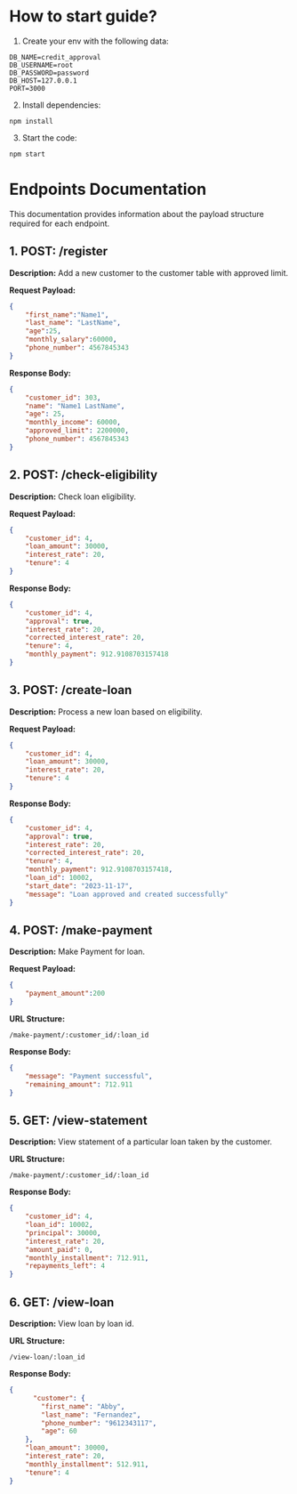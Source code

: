 # How to start guide?
1. Create your env with the following data:
   
```
DB_NAME=credit_approval
DB_USERNAME=root
DB_PASSWORD=password
DB_HOST=127.0.0.1
PORT=3000
```

2. Install dependencies:
```
npm install
```

3. Start the code:
```
npm start
```

# Endpoints Documentation

This documentation provides information about the payload structure required for each endpoint.

## 1. POST: /register

**Description:**
Add a new customer to the customer table with approved limit.

**Request Payload:**

```json
{
    "first_name":"Name1",
    "last_name": "LastName",
    "age":25,
    "monthly_salary":60000,
    "phone_number": 4567845343
}
```

**Response Body:**
```json
{
    "customer_id": 303,
    "name": "Name1 LastName",
    "age": 25,
    "monthly_income": 60000,
    "approved_limit": 2200000,
    "phone_number": 4567845343
}
```


## 2. POST: /check-eligibility
**Description:**
Check loan eligibility.

**Request Payload:**

```json
{
    "customer_id": 4, 
    "loan_amount": 30000, 
    "interest_rate": 20, 
    "tenure": 4
}
```

**Response Body:**
```json
{
    "customer_id": 4,
    "approval": true,
    "interest_rate": 20,
    "corrected_interest_rate": 20,
    "tenure": 4,
    "monthly_payment": 912.9108703157418
}
```

## 3. POST: /create-loan
**Description:**
Process a new loan based on eligibility.

**Request Payload:**

```json
{
    "customer_id": 4, 
    "loan_amount": 30000, 
    "interest_rate": 20, 
    "tenure": 4
}
```

**Response Body:**
```json
{
    "customer_id": 4,
    "approval": true,
    "interest_rate": 20,
    "corrected_interest_rate": 20,
    "tenure": 4,
    "monthly_payment": 912.9108703157418,
    "loan_id": 10002,
    "start_date": "2023-11-17",
    "message": "Loan approved and created successfully"
}
```

## 4. POST: /make-payment
**Description:**
Make Payment for loan.

**Request Payload:**
```json
{
    "payment_amount":200
}
```

**URL Structure:**
```
/make-payment/:customer_id/:loan_id
```

**Response Body:**
```json
{
    "message": "Payment successful",
    "remaining_amount": 712.911
}
```

## 5. GET: /view-statement
**Description:**
View statement of a particular loan taken by the customer.

**URL Structure:**
```
/make-payment/:customer_id/:loan_id
```

**Response Body:**
```json
{
    "customer_id": 4,
    "loan_id": 10002,
    "principal": 30000,
    "interest_rate": 20,
    "amount_paid": 0,
    "monthly_installment": 712.911,
    "repayments_left": 4
}
```

## 6. GET: /view-loan
**Description:**
View loan by loan id.

**URL Structure:**
```
/view-loan/:loan_id
```

**Response Body:**
```json
{
      "customer": {
        "first_name": "Abby",
        "last_name": "Fernandez",
        "phone_number": "9612343117",
        "age": 60
    },
    "loan_amount": 30000,
    "interest_rate": 20,
    "monthly_installment": 512.911,
    "tenure": 4
}
```